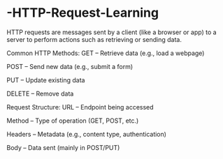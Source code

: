 # -HTTP-Request-Learning

HTTP requests are messages sent by a client (like a browser or app) to a server to perform actions such as retrieving or sending data.

Common HTTP Methods:
GET – Retrieve data (e.g., load a webpage)

POST – Send new data (e.g., submit a form)

PUT – Update existing data

DELETE – Remove data

Request Structure:
URL – Endpoint being accessed

Method – Type of operation (GET, POST, etc.)

Headers – Metadata (e.g., content type, authentication)

Body – Data sent (mainly in POST/PUT)
